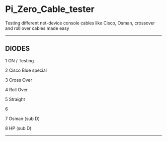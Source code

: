 # Pi_Zero_Cable_tester
Testing different net-device console cables like Cisco, Osman, crossover and roll over cables made easy


---------------------
   DIODES
---------------------
  1 ON / Testing
  
  2 Cisco Blue special
  
  3 Cross Over
  
  4 Roll Over
  
  5 Straight 
  
  6
  
  7 Osman (sub D)
  
  8 HP (sub D)
  
---------------------

